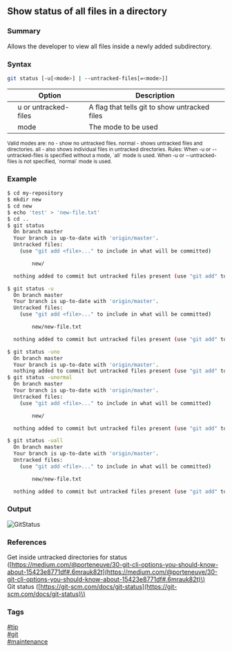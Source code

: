 ## Show status of all files in a directory

### Summary
Allows the developer to view all files inside a newly added subdirectory.

### Syntax
```bash
git status [-u[<mode>] | --untracked-files[=<mode>]]
```

|       | Option               | Description                                   |
| :---: | -------------------- | --------------------------------------------- |
|       | u or untracked-files | A flag that tells git to show untracked files |
|       | mode                 | The mode to be used                           |

<sub>
Valid modes are:  
no - show no untracked files.  
normal - shows untracked files and directories.  
all - also shows individual files in untracked directories.  
</sub>

<sub>
Rules:  
When -u or --untracked-files is specified without a mode, `all` mode is used.  
When -u or --untracked-files is not specified, `normal` mode is used. 
</sub>

### Example
```bash
$ cd my-repository
$ mkdir new
$ cd new
$ echo 'test' > 'new-file.txt'
$ cd ..
$ git status
  On branch master
  Your branch is up-to-date with 'origin/master'.
  Untracked files:
    (use "git add <file>..." to include in what will be committed)

        new/

  nothing added to commit but untracked files present (use "git add" to track)

$ git status -u
  On branch master
  Your branch is up-to-date with 'origin/master'.
  Untracked files:
    (use "git add <file>..." to include in what will be committed)

        new/new-file.txt

  nothing added to commit but untracked files present (use "git add" to track)

$ git status -uno
  On branch master
  Your branch is up-to-date with 'origin/master'.
  nothing added to commit but untracked files present (use "git add" to track)
$ git status -unormal
  On branch master
  Your branch is up-to-date with 'origin/master'.
  Untracked files:
    (use "git add <file>..." to include in what will be committed)

        new/

  nothing added to commit but untracked files present (use "git add" to track)

$ git status -uall
  On branch master
  Your branch is up-to-date with 'origin/master'.
  Untracked files:
    (use "git add <file>..." to include in what will be committed)

        new/new-file.txt

  nothing added to commit but untracked files present (use "git add" to track)
```

### Output
![GitStatus]()

### References
Get inside untracked directories for status \([https://medium.com/@porteneuve/30-git-cli-options-you-should-know-about-15423e8771df#.6mrauk82t](https://medium.com/@porteneuve/30-git-cli-options-you-should-know-about-15423e8771df#.6mrauk82t)\)    
Git status \([https://git-scm.com/docs/git-status](https://git-scm.com/docs/git-status)\)  

### Tags
[#tip](../../tips.md)  
[#git](../git.md)  
[#maintenance](maintenance.md)  
